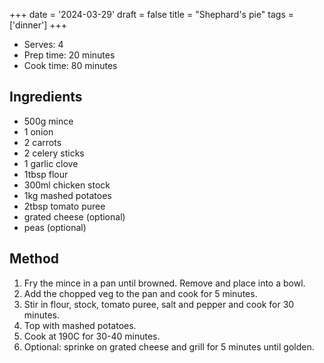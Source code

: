 +++
date = '2024-03-29'
draft = false
title = "Shephard's pie"
tags = ['dinner']
+++

- Serves: 4
- Prep time: 20 minutes
- Cook time: 80 minutes

## Ingredients
- 500g mince
- 1 onion
- 2 carrots
- 2 celery sticks
- 1 garlic clove
- 1tbsp flour
- 300ml chicken stock
- 1kg mashed potatoes
- 2tbsp tomato puree
- grated cheese (optional)
- peas (optional)

## Method
1. Fry the mince in a pan until browned. Remove and place into a bowl.
2. Add the chopped veg to the pan and cook for 5 minutes.
3. Stir in flour, stock, tomato puree, salt and pepper and cook for 30 minutes.
4. Top with mashed potatoes.
5. Cook at 190C for 30-40 minutes.
6. Optional: sprinke on grated cheese and grill for 5 minutes until golden.
